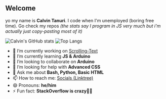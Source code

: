 ## Welcome
yo my name is **Calvin Tanuri**. I code when I'm unemployed (boring free time). Go check my repos
_(the stats say I program in JS very much but i'm actually just copy-pasting most of it)_

![Calvin's GitHub stats](https://github-readme-stats.vercel.app/api?username=N3rdyCalcium&show_icons=true&theme=chartreuse-dark)
![Top Langs](https://github-readme-stats.vercel.app/api/top-langs/?username=N3rdyCalcium&layout=compact&theme=chartreuse-dark)

- 🔭 I’m currently working on [Scrolling-Text](https://github.com/N3rdyCalcium/Scrolling-Text)
- 🌱 I’m currently learning **JS & Arduino**
- 👯 I’m looking to collaborate on **Arduino**
- 🤔 I’m looking for help with **Advanced CSS**
- 💬 Ask me about **Bash, Python, Basic HTML**
- 📫 How to reach me: [Socials (Linktree)](https://linktr.ee/pro70crazy)
- 😄 Pronouns: **he/him**
- ⚡ Fun fact: **StackOverflow is crazy**🤯🥵
